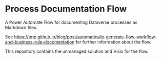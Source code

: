 # Process Documentation Flow

A Power Automate Flow for documenting Dataverse processes as Markdown files.

See https://pnp.github.io/blog/post/automatically-generate-flow-workflow-and-business-rule-documentation for further information about the flow.

This repository contains the unmanaged solution and Visio for the flow.
